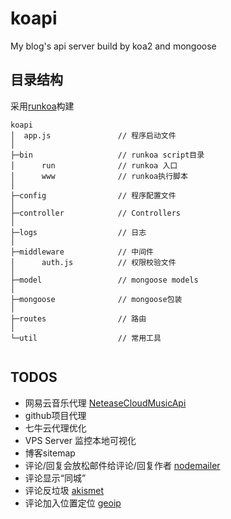 # koapi

My blog's api server build by koa2 and mongoose

## 目录结构

采用[runkoa](https://github.com/17koa/runkoa)构建

```
koapi
│  app.js               // 程序启动文件
│   
├─bin                   // runkoa script目录
│      run              // runkoa 入口
│      www              // runkoa执行脚本
│      
├─config                // 程序配置文件
│      
├─controller            // Controllers
│      
├─logs                  // 日志
│      
├─middleware            // 中间件
│      auth.js          // 权限校验文件
│      
├─model                 // mongoose models
│      
├─mongoose              // mongoose包装
│              
├─routes                // 路由
│      
└─util                  // 常用工具
        
```
## TODOS

* 网易云音乐代理 [NeteaseCloudMusicApi](https://github.com/Binaryify/NeteaseCloudMusicApi)
* github项目代理
* 七牛云代理优化
* VPS Server 监控本地可视化
* 博客sitemap
* 评论/回复会放松邮件给评论/回复作者 [nodemailer](https://github.com/nodemailer/nodemailer)
* 评论显示“同城”
* 评论反垃圾 [akismet](https://github.com/chrisfosterelli/akismet-api)
* 评论加入位置定位 [geoip](https://github.com/bluesmoon/node-geoip)

